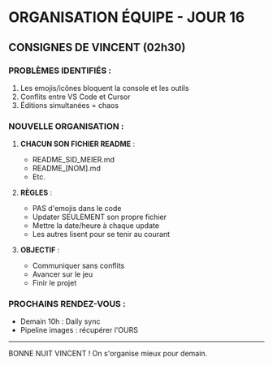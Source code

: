 # ORGANISATION ÉQUIPE - JOUR 16

## CONSIGNES DE VINCENT (02h30)

### PROBLÈMES IDENTIFIÉS :
1. Les emojis/icônes bloquent la console et les outils
2. Conflits entre VS Code et Cursor
3. Éditions simultanées = chaos

### NOUVELLE ORGANISATION :
1. **CHACUN SON FICHIER README** :
   - README_SID_MEIER.md
   - README_[NOM].md
   - Etc.

2. **RÈGLES** :
   - PAS d'emojis dans le code
   - Updater SEULEMENT son propre fichier
   - Mettre la date/heure à chaque update
   - Les autres lisent pour se tenir au courant

3. **OBJECTIF** :
   - Communiquer sans conflits
   - Avancer sur le jeu
   - Finir le projet

### PROCHAINS RENDEZ-VOUS :
- Demain 10h : Daily sync
- Pipeline images : récupérer l'OURS

---
BONNE NUIT VINCENT !
On s'organise mieux pour demain.